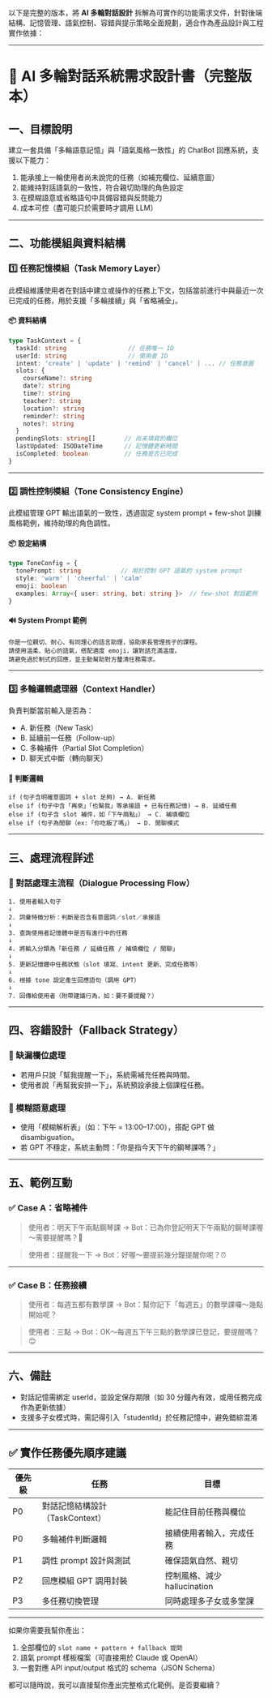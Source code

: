 以下是完整的版本，將 **AI 多輪對話設計** 拆解為可實作的功能需求文件，針對後端結構、記憶管理、語氣控制、容錯與提示策略全面規劃，適合作為產品設計與工程實作依據：

---

# 📘 AI 多輪對話系統需求設計書（完整版本）

## 一、目標說明

建立一套具備「多輪語意記憶」與「語氣風格一致性」的 ChatBot 回應系統，支援以下能力：

1. 能承接上一輪使用者尚未說完的任務（如補充欄位、延續意圖）
2. 能維持對話語氣的一致性，符合親切助理的角色設定
3. 在模糊語意或省略語句中具備容錯與反問能力
4. 成本可控（盡可能只於需要時才調用 LLM）

---

## 二、功能模組與資料結構

### 1️⃣ 任務記憶模組（Task Memory Layer）

此模組維護使用者在對話中建立或操作的任務上下文，包括當前進行中與最近一次已完成的任務，用於支援「多輪接續」與「省略補全」。

#### 📦 資料結構

```ts
type TaskContext = {
  taskId: string                 // 任務唯一 ID
  userId: string                 // 使用者 ID
  intent: 'create' | 'update' | 'remind' | 'cancel' | ... // 任務意圖
  slots: {
    courseName?: string
    date?: string
    time?: string
    teacher?: string
    location?: string
    reminder?: string
    notes?: string
  }
  pendingSlots: string[]        // 尚未填寫的欄位
  lastUpdated: ISODateTime      // 記憶體更新時間
  isCompleted: boolean          // 任務是否已完成
}
```

---

### 2️⃣ 調性控制模組（Tone Consistency Engine）

此模組管理 GPT 輸出語氣的一致性，透過固定 system prompt + few-shot 訓練風格範例，維持助理的角色調性。

#### 📦 設定結構

```ts
type ToneConfig = {
  tonePrompt: string           // 用於控制 GPT 語氣的 system prompt
  style: 'warm' | 'cheerful' | 'calm'
  emoji: boolean
  examples: Array<{ user: string, bot: string }>  // few-shot 對話範例
}
```

#### 🔊 System Prompt 範例

```
你是一位親切、耐心、有同理心的語言助理，協助家長管理孩子的課程。
請使用溫柔、貼心的語氣，搭配適度 emoji，讓對話充滿溫度。
請避免過於制式的回應，並主動幫助對方釐清任務需求。
```

---

### 3️⃣ 多輪邏輯處理器（Context Handler）

負責判斷當前輸入是否為：

* A. 新任務（New Task）
* B. 延續前一任務（Follow-up）
* C. 多輪補件（Partial Slot Completion）
* D. 聊天式中斷（轉向聊天）

#### 🧠 判斷邏輯

```pseudo
if (句子含明確意圖詞 + slot 足夠) → A. 新任務
else if (句子中含「再來」「也幫我」等承接語 + 已有任務記憶) → B. 延續任務
else if (句子含 slot 補件，如「下午兩點」） → C. 補填欄位
else if (句子為閒聊（ex:「你吃飯了嗎」） → D. 閒聊模式
```

---

## 三、處理流程詳述

### 🔁 對話處理主流程（Dialogue Processing Flow）

```plaintext
1. 使用者輸入句子
↓
2. 詞彙特徵分析：判斷是否含有意圖詞／slot／承接語
↓
3. 查詢使用者記憶體中是否有進行中的任務
↓
4. 將輸入分類為「新任務 / 延續任務 / 補填欄位 / 閒聊」
↓
5. 更新記憶體中任務狀態（slot 填寫、intent 更新、完成任務等）
↓
6. 根據 tone 設定產生回應語句（調用 GPT）
↓
7. 回傳給使用者（附帶建議行為，如：要不要提醒？）
```

---

## 四、容錯設計（Fallback Strategy）

### 🧩 缺漏欄位處理

* 若用戶只說「幫我提醒一下」，系統需補充任務與時間。
* 使用者說「再幫我安排一下」，系統預設承接上個課程任務。

### 🧩 模糊語意處理

* 使用「模糊解析表」（如：下午 = 13:00–17:00），搭配 GPT 做 disambiguation。
* 若 GPT 不穩定，系統主動問：「你是指今天下午的鋼琴課嗎？」

---

## 五、範例互動

### ✅ Case A：省略補件

> 使用者：明天下午兩點鋼琴課
> → Bot：已為你登記明天下午兩點的鋼琴課喔～需要提醒嗎？🎹

> 使用者：提醒我一下
> → Bot：好喔～要提前幾分鐘提醒你呢？⏰

---

### ✅ Case B：任務接續

> 使用者：每週五都有數學課
> → Bot：幫你記下「每週五」的數學課囉～幾點開始呢？

> 使用者：三點
> → Bot：OK～每週五下午三點的數學課已登記，要提醒嗎？😊

---

## 六、備註

* 對話記憶需綁定 userId，並設定保存期限（如 30 分鐘內有效，或用任務完成作為更新依據）
* 支援多子女模式時，需記得引入「studentId」於任務記憶中，避免錯綜混淆

---

## ✅ 實作任務優先順序建議

| 優先級 | 任務                    | 目標                    |
| --- | --------------------- | --------------------- |
| P0  | 對話記憶結構設計（TaskContext） | 能記住目前任務與欄位            |
| P0  | 多輪補件判斷邏輯              | 接續使用者輸入，完成任務          |
| P1  | 調性 prompt 設計與測試       | 確保語氣自然、親切             |
| P2  | 回應模組 GPT 調用封裝         | 控制風格、減少 hallucination |
| P3  | 多任務切換管理               | 同時處理多子女或多堂課           |

---

如果你需要我幫你產出：

1. 全部欄位的 `slot name + pattern + fallback 提問`
2. 語氣 prompt 樣板檔案（可直接用於 Claude 或 OpenAI）
3. 一套對應 API input/output 格式的 schema（JSON Schema）

都可以隨時說，我可以直接幫你產出完整格式化範例。是否要繼續？
